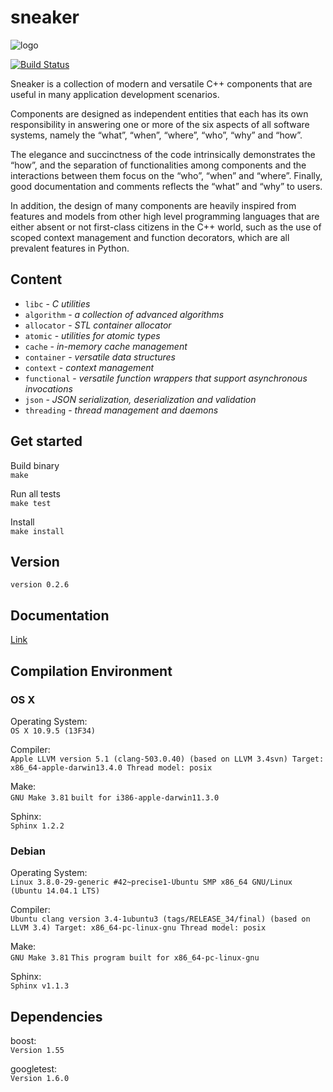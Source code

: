 sneaker
=======

![logo](https://raw.github.com/yanzhengli/sneaker/dev/logo_128x128.png)

[![Build Status](https://api.travis-ci.org/yanzhengli/sneaker.png)](https://travis-ci.org/yanzhengli/sneaker)


Sneaker is a collection of modern and versatile C++ components that are useful
in many application development scenarios.

Components are designed as independent entities that each has its own
responsibility in answering one or more of the six aspects of all software
systems, namely the “what”, “when”, “where”, “who”, “why” and “how”.

The elegance and succinctness of the code intrinsically demonstrates the “how”,
and the separation of functionalities among components and the interactions
between them focus on the “who”, “when” and “where”. Finally, good documentation
and comments reflects the “what” and “why” to users.

In addition, the design of many components are heavily inspired from features
and models from other high level programming languages that are either absent or
not first-class citizens in the C++ world, such as the use of scoped context
management and function decorators, which are all prevalent features in Python.


## Content
* `libc` - _C utilities_
* `algorithm` - _a collection of advanced algorithms_
* `allocator` - _STL container allocator_
* `atomic` - _utilities for atomic types_
* `cache` - _in-memory cache management_
* `container` - _versatile data structures_
* `context` - _context management_
* `functional` - _versatile function wrappers that support asynchronous invocations_
* `json` - _JSON serialization, deserialization and validation_
* `threading` - _thread management and daemons_


## Get started

Build binary
<br/>`make`

Run all tests
<br/>`make test`

Install
<br/>`make install`


## Version
`version 0.2.6`


## Documentation
[Link](http://www.libsneaker.org/documentation/)


## Compilation Environment

### OS X
Operating System:<br/>
`OS X 10.9.5 (13F34)`

Compiler:<br/>
`Apple LLVM version 5.1 (clang-503.0.40) (based on LLVM 3.4svn)
Target: x86_64-apple-darwin13.4.0
Thread model: posix`

Make:<br/>
`GNU Make 3.81`
`built for i386-apple-darwin11.3.0`

Sphinx:<br/>
`Sphinx 1.2.2`

### Debian
Operating System:<br/>
`Linux 3.8.0-29-generic #42~precise1-Ubuntu SMP x86_64 GNU/Linux (Ubuntu 14.04.1 LTS)`

Compiler:<br/>
`Ubuntu clang version 3.4-1ubuntu3 (tags/RELEASE_34/final) (based on LLVM 3.4)
Target: x86_64-pc-linux-gnu
Thread model: posix`

Make:<br/>
`GNU Make 3.81`
`This program built for x86_64-pc-linux-gnu`

Sphinx:<br/>
`Sphinx v1.1.3`


## Dependencies
boost:<br/>
`Version 1.55`

googletest:<br/>
`Version 1.6.0`
